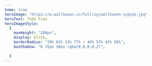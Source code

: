 ```yaml
---
home: true
heroImage: "https://w.wallhaven.cc/full/zy/wallhaven-zy5y1o.jpg"
heroText: TUdo Tian
heroImageStyle:
  {
    maxHeight: "288px",
    display: block,
    borderRadius: "19% 81% 23% 77% / 44% 57% 43% 56%",
    boxShadow: "0 15px 18px rgba(0,0,0,0.2)",
    
  } 
---
```

